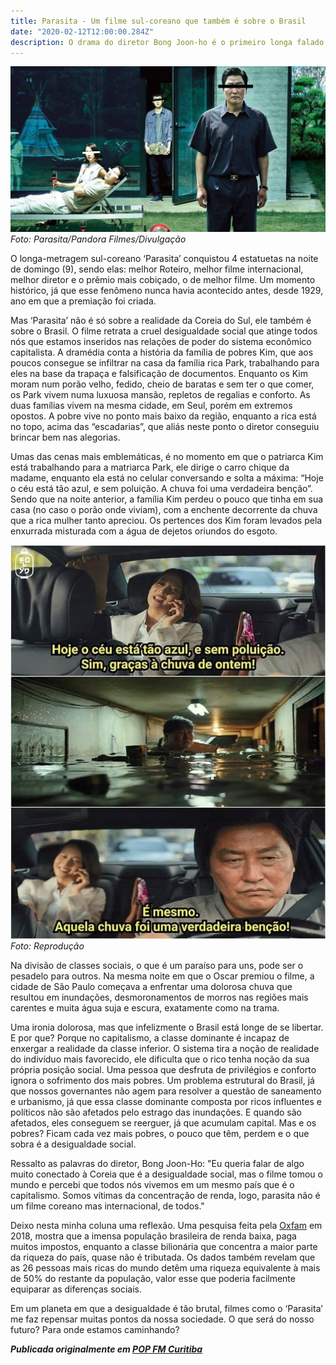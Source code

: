 ```yaml
---
title: Parasita - Um filme sul-coreano que também é sobre o Brasil
date: "2020-02-12T12:00:00.284Z"
description: O drama do diretor Bong Joon-ho é o primeiro longa falado em língua estrangeira a conquistar o maior prêmio do Oscar
---
```


![Capa do filme Parasita do](./capa-filme-parasita.jpg)
_Foto: Parasita/Pandora Filmes/Divulgação_

O longa-metragem sul-coreano ‘Parasita’ conquistou 4 estatuetas na noite de domingo (9), sendo elas: melhor Roteiro, melhor filme internacional, melhor diretor e o prêmio mais cobiçado, o de melhor filme. Um momento histórico, já que esse fenômeno nunca havia acontecido antes, desde 1929, ano em que a premiação foi criada.

Mas ‘Parasita’ não é só sobre a realidade da Coreia do Sul, ele também é sobre o Brasil. O filme retrata a cruel desigualdade social que atinge todos nós que estamos inseridos nas relações de poder do sistema econômico capitalista. A dramédia conta a história da família de pobres Kim, que aos poucos consegue se infiltrar na casa da família rica Park, trabalhando para eles na base da trapaça e falsificação de documentos. Enquanto os Kim moram num porão velho, fedido, cheio de baratas e sem ter o que comer, os Park vivem numa luxuosa mansão, repletos de regalias e conforto. As duas famílias vivem na mesma cidade, em Seul, porém em extremos opostos. A pobre vive no ponto mais baixo da região, enquanto a rica está no topo, acima das “escadarias”, que aliás neste ponto o diretor conseguiu brincar bem nas alegorias.

Umas das cenas mais emblemáticas, é no momento em que o patriarca Kim está trabalhando para a matriarca Park, ele dirige o carro chique da madame, enquanto ela está no celular conversando e solta a máxima: “Hoje o céu está tão azul, e sem poluição. A chuva foi uma verdadeira benção”. Sendo que na noite anterior, a família Kim perdeu o pouco que tinha em sua casa (no caso o porão onde viviam), com a enchente decorrente da chuva que a rica mulher tanto apreciou. Os pertences dos Kim foram levados pela enxurrada misturada com a água de dejetos oriundos do esgoto.

![Foto dividida em três quadros, no primeiro a mulhar rica agradeçe que a chuva limpou o céu, no segundo quadro o motorista lembra que a mesma chuva alagou sua casa, no terceiro quadro temos um contraste entre os personagens sobre o mesmo fato](cenas-parasita.jpg)
_Foto: Reprodução_

Na divisão de classes sociais, o que é um paraíso para uns, pode ser o pesadelo para outros. Na mesma noite em que o Oscar premiou o filme, a cidade de São Paulo começava a enfrentar uma dolorosa chuva que resultou em inundações, desmoronamentos de morros nas regiões mais carentes e muita água suja e escura, exatamente como na trama.

Uma ironia dolorosa, mas que infelizmente o Brasil está longe de se libertar. E por que? Porque no capitalismo, a classe dominante é incapaz de enxergar a realidade da classe inferior. O sistema tira a noção de realidade do indivíduo mais favorecido, ele dificulta que o rico tenha noção da sua própria posição social. Uma pessoa que desfruta de privilégios e conforto ignora o sofrimento dos mais pobres. Um problema estrutural do Brasil, já que nossos governantes não agem para resolver a questão de saneamento e urbanismo, já que essa classe dominante composta por ricos influentes e políticos não são afetados pelo estrago das inundações. E quando são afetados, eles conseguem se reerguer, já que acumulam capital. Mas e os pobres? Ficam cada vez mais pobres, o pouco que têm, perdem e o que sobra é a desigualdade social.

Ressalto as palavras do diretor, Bong Joon-Ho: "Eu queria falar de algo muito conectado à Coreia que é a desigualdade social, mas o filme tomou o mundo e percebi que todos nós vivemos em um mesmo país que é o capitalismo. Somos vítimas da concentração de renda, logo, parasita não é um filme coreano mas internacional, de todos."

Deixo nesta minha coluna uma reflexão. Uma pesquisa feita pela [Oxfam](https://oxfam.org.br/um-retrato-das-desigualdades-brasileiras/pais-estagnado/) em 2018, mostra que a imensa população brasileira de renda baixa, paga muitos impostos, enquanto a classe bilionária que concentra a maior parte da riqueza do país, quase não é tributada. Os dados também revelam que as 26 pessoas mais ricas do mundo detêm uma riqueza equivalente à mais de 50% do restante da população, valor esse que poderia facilmente equiparar as diferenças sociais.

Em um planeta em que a desigualdade é tão brutal, filmes como o ‘Parasita’ me faz repensar muitas pontos da nossa sociedade. O que será do nosso futuro? Para onde estamos caminhando?

**_Publicada originalmente em [POP FM Curitiba](http://popfmcuritiba.com.br/noticias/parasita-um-filme-sul-coreano-que-tambem-e-sobre-o-brasil)_**
